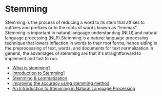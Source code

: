 # Stemming

Stemming is the process of reducing a word to its stem that affixes to suffixes and prefixes or to the roots of words known as "lemmas". Stemming is important in natural language understanding (NLU) and natural language processing (NLP).Stemming is a natural language processing technique that lowers inflection in words to their root forms, hence aiding in the preprocessing of text, words, and documents for text normalization.In general, the advantages of stemming are that it's straightforward to implement and fast to run.

- [What is stemming?](https://www.techtarget.com/searchenterpriseai/definition/stemming)
- [Introduction to Stemming](https://www.tutorialspoint.com/natural_language_toolkit/natural_language_toolkit_stemming_l)]
- [Stemming & Lemmatization](https://www.tutorialspoint.com/natural_language_toolkit/natural_language_toolkit_stemming_le)
- [Improving the accuracy using stemming method](https://journalofbigdata.springeropen.com/articles/10.1186/s40537-021-00413-1#:~:text=Findings,of%200.85%20and%200.73%2C%20respectively.)
- [An Introduction to Stemming in Natural Language Processing](https://www.analyticsvidhya.com/blog/2021/11/an-introduction-to-stemming-in-natural-language-processing/#:~:text=Stemming%20is%20a%20natural%20language,and%20documents%20for%20text%20normalization.)



